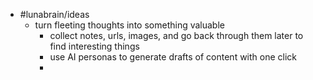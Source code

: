 - #lunabrain/ideas
	- turn fleeting thoughts into something valuable
		- collect notes, urls, images, and go back through them later to find interesting things
		- use AI personas to generate drafts of content with one click
		-